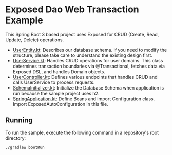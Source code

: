 # Exposed Dao Web Transaction Example

This Spring Boot 3 based project uses Exposed for CRUD (Create, Read, Update, Delete) operations.

- [UserEntity.kt](src/main/kotlin/domain/UserEntity.kt): Describes our database schema. If you need to modify the
  structure, please take care to
  understand the existing design first.
- [UserService.kt](src/main/kotlin/service/UserService.kt): Handles CRUD operations for user domains. This class
  determines transaction boundaries via @Transactional,
  fetches data via Exposed DSL, and handles Domain objects.
- [UserController.kt](src/main/kotlin/controller/UserController.kt): Defines various endpoints that handles CRUD and
  calls UserService to process requests.
- [SchemaInitializer.kt](src/main/kotlin/support/SchemaInitialize.kt): Initialize the Database Schema when application
  is run because the sample project uses h2.
- [SpringApplication.kt](src/main/kotlin/SpringApplication.kt): Define Beans and import Configuration class. Import
  ExposedAutoConfiguration in this file.

## Running

To run the sample, execute the following command in a repository's root directory:

```bash
./gradlew bootRun
```
